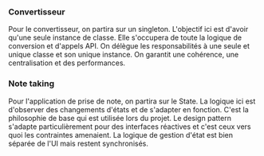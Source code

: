 ### Convertisseur

Pour le convertisseur, on partira sur un singleton. L'objectif ici est d'avoir qu'une seule instance de classe.
Elle s'occupera de toute la logique de conversion et d'appels API.
On délègue les responsabilités à une seule et unique classe et son unique instance. On garantit une cohérence,
une centralisation et des performances.

### Note taking

Pour l'application de prise de note, on partira sur le State. La logique ici est d'observer des changements
d'états et de s'adapter en fonction. C'est la philosophie de base qui est utilisée lors du projet.
Le design pattern s'adapte particulièrement pour des interfaces réactives et c'est ceux vers quoi les contraintes
amenaient. La logique de gestion d'état est bien séparée de l'UI mais restent synchronisés.
